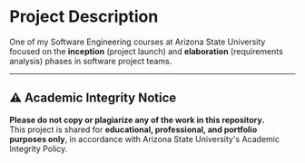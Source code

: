 # Project Description

One of my Software Engineering courses at Arizona State University focused on the **inception** (project launch) and **elaboration** (requirements analysis) phases in software project teams.

---

## ⚠️ Academic Integrity Notice

**Please do not copy or plagiarize any of the work in this repository.**  
This project is shared for **educational, professional, and portfolio purposes only**, in accordance with Arizona State University's Academic Integrity Policy.
